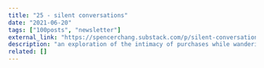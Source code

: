```yaml
---
title: "25 - silent conversations"
date: "2021-06-20"
tags: ["100posts", "newsletter"]
external_link: "https://spencerchang.substack.com/p/silent-conversations-mini-25100"
description: "an exploration of the intimacy of purchases while wandering NYC"
related: []
---
```

